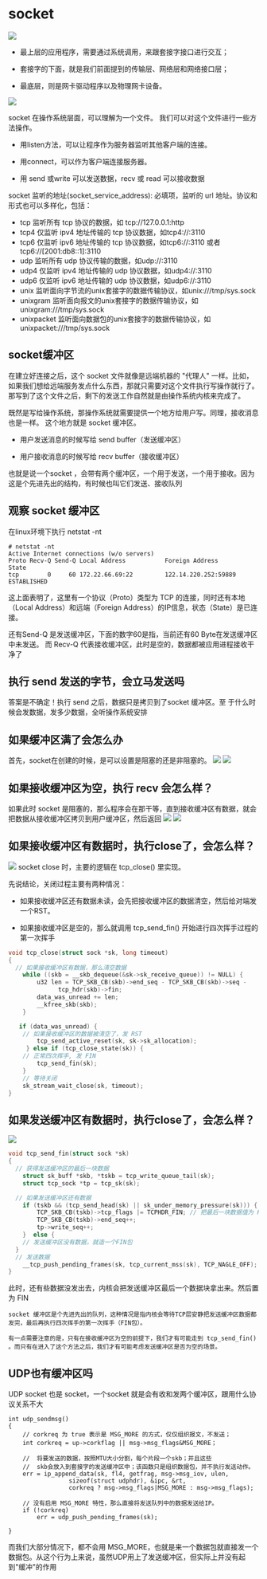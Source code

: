 # socket

![](.asset/img/.socket_images/ip_internet.png)
- 最上层的应用程序，需要通过系统调用，来跟套接字接口进行交互；

- 套接字的下面，就是我们前面提到的传输层、网络层和网络接口层；

- 最底层，则是网卡驱动程序以及物理网卡设备。

![](.asset/img/.socket_images/ip_socket_process.png)

socket 在操作系统层面，可以理解为一个文件。 我们可以对这个文件进行一些方法操作。

- 用listen方法，可以让程序作为服务器监听其他客户端的连接。

- 用connect，可以作为客户端连接服务器。

- 用 send 或write 可以发送数据，recv 或 read 可以接收数据


socket 监听的地址(socket_service_address): 必填项，监听的 url 地址。协议和形式也可以多样化，包括：
- tcp 监听所有 tcp 协议的数据，如 tcp://127.0.0.1:http
- tcp4 仅监听 ipv4 地址传输的 tcp 协议数据，如tcp4://:3110
- tcp6 仅监听 ipv6 地址传输的 tcp 协议数据，如tcp6://:3110 或者 tcp6://[2001:db8::1]:3110
- udp 监听所有 udp 协议传输的数据，如udp://:3110
- udp4 仅监听 ipv4 地址传输的 udp 协议数据，如udp4://:3110
- udp6 仅监听 ipv6 地址传输的 udp 协议数据，如udp6://:3110
- unix 监听面向字节流的unix套接字的数据传输协议，如unix:///tmp/sys.sock
- unixgram 监听面向报文的unix套接字的数据传输协议，如unixgram:///tmp/sys.sock
- unixpacket 监听面向数据包的unix套接字的数据传输协议，如unixpacket:///tmp/sys.sock



## socket缓冲区

在建立好连接之后，这个 socket 文件就像是远端机器的 "代理人" 一样。比如，如果我们想给远端服务发点什么东西，那就只需要对这个文件执行写操作就行了。
那写到了这个文件之后，剩下的发送工作自然就是由操作系统内核来完成了。

既然是写给操作系统，那操作系统就需要提供一个地方给用户写。同理，接收消息也是一样。 这个地方就是 socket 缓冲区。
    
- 用户发送消息的时候写给 send buffer（发送缓冲区）
    
- 用户接收消息的时候写给 recv buffer（接收缓冲区）
    
也就是说一个socket ，会带有两个缓冲区，一个用于发送，一个用于接收。因为这是个先进先出的结构，有时候也叫它们发送、接收队列

## 观察 socket 缓冲区

在linux环境下执行 netstat -nt 
```shell
# netstat -nt
Active Internet connections (w/o servers)
Proto Recv-Q Send-Q Local Address           Foreign Address         State      
tcp        0     60 172.22.66.69:22         122.14.220.252:59889    ESTABLISHED

```
这上面表明了，这里有一个协议（Proto）类型为 TCP 的连接，同时还有本地（Local Address）和远端（Foreign Address）的IP信息，状态（State）是已连接。

还有Send-Q 是发送缓冲区，下面的数字60是指，当前还有60 Byte在发送缓冲区中未发送。
而 Recv-Q 代表接收缓冲区，此时是空的，数据都被应用进程接收干净了


## 执行 send 发送的字节，会立马发送吗


答案是不确定！执行 send 之后，数据只是拷贝到了socket 缓冲区。至 于什么时候会发数据，发多少数据，全听操作系统安排

## 如果缓冲区满了会怎么办
首先，socket在创建的时候，是可以设置是阻塞的还是非阻塞的。
![](.asset/img/.socket_images/send_block.png)
![](.asset/img/.socket_images/send_nonblock.png)

## 如果接收缓冲区为空，执行 recv 会怎么样？
如果此时 socket 是阻塞的，那么程序会在那干等，直到接收缓冲区有数据，就会把数据从接收缓冲区拷贝到用户缓冲区，然后返回
![](.asset/img/.socket_images/recv_block.png)
![](.asset/img/.socket_images/recv_nonblock.png)

## 如果接收缓冲区有数据时，执行close了，会怎么样？
![](.asset/img/.socket_images/recvbuf_nonEmpty.png)
socket close 时，主要的逻辑在 tcp_close() 里实现。

先说结论，关闭过程主要有两种情况：

- 如果接收缓冲区还有数据未读，会先把接收缓冲区的数据清空，然后给对端发一个RST。
    
- 如果接收缓冲区是空的，那么就调用 tcp_send_fin() 开始进行四次挥手过程的第一次挥手

```C
void tcp_close(struct sock *sk, long timeout)
{
  // 如果接收缓冲区有数据，那么清空数据
    while ((skb = __skb_dequeue(&sk->sk_receive_queue)) != NULL) {
        u32 len = TCP_SKB_CB(skb)->end_seq - TCP_SKB_CB(skb)->seq -
              tcp_hdr(skb)->fin;
        data_was_unread += len;
        __kfree_skb(skb);
    }

   if (data_was_unread) {
    // 如果接收缓冲区的数据被清空了，发 RST
        tcp_send_active_reset(sk, sk->sk_allocation);
     } else if (tcp_close_state(sk)) {
    // 正常四次挥手, 发 FIN
        tcp_send_fin(sk);
    }
    // 等待关闭
    sk_stream_wait_close(sk, timeout);
}
```
## 如果发送缓冲区有数据时，执行close了，会怎么样？
![](.asset/img/.socket_images/sendbuf_nonEmpty.png)
```c
void tcp_send_fin(struct sock *sk)
{
  // 获得发送缓冲区的最后一块数据
    struct sk_buff *skb, *tskb = tcp_write_queue_tail(sk);
    struct tcp_sock *tp = tcp_sk(sk);

  // 如果发送缓冲区还有数据
    if (tskb && (tcp_send_head(sk) || sk_under_memory_pressure(sk))) {
        TCP_SKB_CB(tskb)->tcp_flags |= TCPHDR_FIN; // 把最后一块数据值为 FIN 
        TCP_SKB_CB(tskb)->end_seq++;
        tp->write_seq++;
    }  else {
    // 发送缓冲区没有数据，就造一个FIN包
  }
  // 发送数据
    __tcp_push_pending_frames(sk, tcp_current_mss(sk), TCP_NAGLE_OFF);
}
```
此时，还有些数据没发出去，内核会把发送缓冲区最后一个数据块拿出来。然后置为 FIN

    socket 缓冲区是个先进先出的队列，这种情况是指内核会等待TCP层安静把发送缓冲区数据都发完，最后再执行四次挥手的第一次挥手（FIN包）。
    
    有一点需要注意的是，只有在接收缓冲区为空的前提下，我们才有可能走到 tcp_send_fin() 。而只有在进入了这个方法之后，我们才有可能考虑发送缓冲区是否为空的场景。

## UDP也有缓冲区吗
UDP socket 也是 socket，一个socket 就是会有收和发两个缓冲区，跟用什么协议关系不大
```shell
int udp_sendmsg()
{
    // corkreq 为 true 表示是 MSG_MORE 的方式，仅仅组织报文，不发送；
    int corkreq = up->corkflag || msg->msg_flags&MSG_MORE；

    //  将要发送的数据，按照MTU大小分割，每个片段一个skb；并且这些
    //  skb会放入到套接字的发送缓冲区中；该函数只是组织数据包，并不执行发送动作。
    err = ip_append_data(sk, fl4, getfrag, msg->msg_iov, ulen,
                 sizeof(struct udphdr), &ipc, &rt,
                 corkreq ? msg->msg_flags|MSG_MORE : msg->msg_flags);

    // 没有启用 MSG_MORE 特性，那么直接将发送队列中的数据发送给IP。 
    if (!corkreq)
        err = udp_push_pending_frames(sk);

}
```

而我们大部分情况下，都不会用  MSG_MORE，也就是来一个数据包就直接发一个数据包。从这个行为上来说，虽然UDP用上了发送缓冲区，但实际上并没有起到"缓冲"的作用